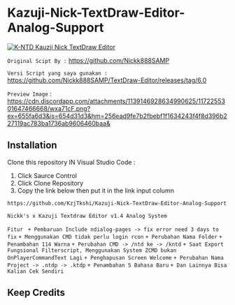 # Kazuji-Nick-TextDraw-Editor-Analog-Support

[![K-NTD Kauzji Nick TextDraw Editor](https://img.shields.io/badge/Kazuji--TextDraw--Editor-Black
)](https://github.com/KzjTkshi/Kazuji-Nick-TextDraw-Editor-Analog-Support)

`Original Scipt By :` https://github.com/Nickk888SAMP

`Versi Script yang saya gunakan :` https://github.com/Nickk888SAMP/TextDraw-Editor/releases/tag/6.0

`Preview Image` : https://cdn.discordapp.com/attachments/1139146928634990625/1172255301647466668/wxa71cF.png?ex=655fa6d3&is=654d31d3&hm=256ead9fe7b2fbebf1f1634243f4f8d396b227119ac783ba1736ab9606460baa&

## Installation

Clone this repository IN Visual Studio Code :

1. Click Saurce Control
2. Click Clone Repository
3. Copy the link below then put it in the link input column
```bash
https://github.com/KzjTkshi/Kazuji-Nick-TextDraw-Editor-Analog-Support.git
```

`Nickk's x Kazuji Textdraw Editor v1.4 Analog System`


`Fitur `
`+ Pembaruan Include ndialog-pages -> fix error need 3 days to fix`
`+ Menggunakan CMD tidak perlu login rcon`
`+ Perubahan Nama Folder`
`+ Penambahan 114 Warna`
`+ Perubahan CMD -> /ntd ke -> /kntd`
`+ Saat Export Fungsional Filterscript, Menggunakan System ZCMD bukan OnPlayerCommandText Lagi`
`+ Penghapusan Screen Welcome`
`+ Perubahan Nama Project -> .ntdp -> .ktdp`
`+ Penambahan 5 Bahasa Baru`
`+ Dan Lainnya Bisa Kalian Cek Sendiri`
## Keep Credits
